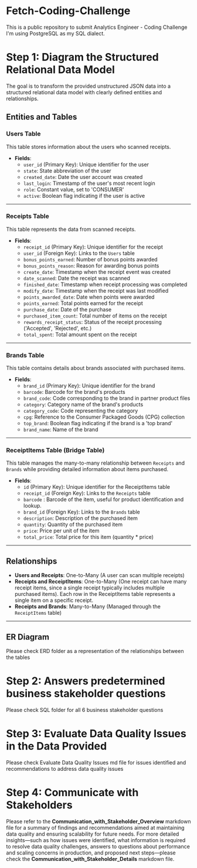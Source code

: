 # Fetch-Coding-Challenge
This is a public repository to submit Analytics Engineer - Coding Challenge
I'm using PostgreSQL as my SQL dialect.

# Step 1: Diagram the Structured Relational Data Model

The goal is to transform the provided unstructured JSON data into a structured relational data model with clearly defined entities and relationships.

## Entities and Tables

### Users Table
This table stores information about the users who scanned receipts.

- **Fields**:
  - `user_id` (Primary Key): Unique identifier for the user
  - `state`: State abbreviation of the user
  - `created_date`: Date the user account was created
  - `last_login`: Timestamp of the user's most recent login
  - `role`: Constant value, set to 'CONSUMER'
  - `active`: Boolean flag indicating if the user is active

---

### Receipts Table
This table represents the data from scanned receipts.

- **Fields**:
  - `receipt_id` (Primary Key): Unique identifier for the receipt
  - `user_id` (Foreign Key): Links to the `Users` table
  - `bonus_points_earned`: Number of bonus points awarded
  - `bonus_points_reason`: Reason for awarding bonus points
  - `create_date`: Timestamp when the receipt event was created
  - `date_scanned`: Date the receipt was scanned
  - `finished_date`: Timestamp when receipt processing was completed
  - `modify_date`: Timestamp when the receipt was last modified
  - `points_awarded_date`: Date when points were awarded
  - `points_earned`: Total points earned for the receipt
  - `purchase_date`: Date of the purchase
  - `purchased_item_count`: Total number of items on the receipt
  - `rewards_receipt_status`: Status of the receipt processing ('Accepted', 'Rejected', etc.)
  - `total_spent`: Total amount spent on the receipt

---

### Brands Table
This table contains details about brands associated with purchased items.

- **Fields**:
  - `brand_id` (Primary Key): Unique identifier for the brand
  - `barcode`: Barcode for the brand's products
  - `brand_code`: Code corresponding to the brand in partner product files
  - `category`: Category name of the brand's products
  - `category_code`: Code representing the category
  - `cpg`: Reference to the Consumer Packaged Goods (CPG) collection
  - `top_brand`: Boolean flag indicating if the brand is a 'top brand'
  - `brand_name`: Name of the brand

---

### ReceiptItems Table (Bridge Table)
This table manages the many-to-many relationship between `Receipts` and `Brands` while providing detailed information about items purchased.

- **Fields**:
  - `id` (Primary Key): Unique identifier for the ReceiptItems table
  - `receipt_id` (Foreign Key): Links to the `Receipts` table
  - `barcode` : Barcode of the item, useful for product identification and lookup.
  - `brand_id` (Foreign Key): Links to the `Brands` table
  - `description`: Description of the purchased item
  - `quantity`: Quantity of the purchased item
  - `price`: Price per unit of the item
  - `total_price`: Total price for this item (quantity * price)

---

## Relationships

- **Users and Receipts**: One-to-Many (A user can scan multiple receipts)
- **Receipts and ReceiptItems**: One-to-Many (One receipt can have many receipt items, since a single receipt typically includes multiple purchased items). Each row in the ReceiptItems table represents a single item on a specific receipt.
- **Receipts and Brands**: Many-to-Many (Managed through the `ReceiptItems` table)

---

## ER Diagram

Please check ERD folder as a representation of the relationships between the tables

# Step 2: Answers predetermined business stakeholder questions
Please check SQL folder for all 6 business stakeholder questions

# Step 3: Evaluate Data Quality Issues in the Data Provided
Please check Evaluate Data Quality Issues md file for issues identified and recommendations to address data quality issues

# Step 4: Communicate with Stakeholders

Please refer to the **Communication_with_Stakeholder_Overview** markdown file for a summary of findings and recommendations aimed at maintaining data quality and ensuring scalability for future needs. For more detailed insights—such as how issues were identified, what information is required to resolve data quality challenges, answers to questions about performance and scaling concerns in production, and proposed next steps—please check the **Communication_with_Stakeholder_Details** markdown file.

